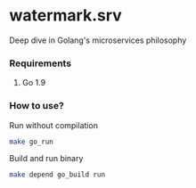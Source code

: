 # watermark.srv

Deep dive in Golang's microservices philosophy


### Requirements

1. Go 1.9


### How to use?

Run without compilation

``` bash
make go_run
```

Build and run binary

``` bash
make depend go_build run
```